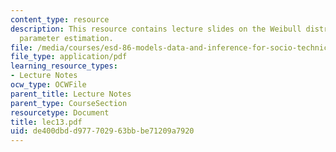 ```yaml
---
content_type: resource
description: This resource contains lecture slides on the Weibull distribution and
  parameter estimation.
file: /media/courses/esd-86-models-data-and-inference-for-socio-technical-systems-spring-2007/de400dbdd977702963bbbe71209a7920_lec13.pdf
file_type: application/pdf
learning_resource_types:
- Lecture Notes
ocw_type: OCWFile
parent_title: Lecture Notes
parent_type: CourseSection
resourcetype: Document
title: lec13.pdf
uid: de400dbd-d977-7029-63bb-be71209a7920
---
```

